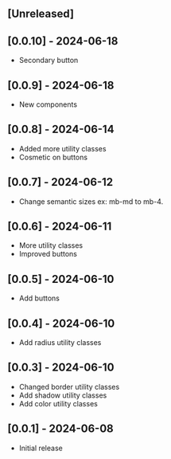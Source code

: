 ## [Unreleased]

## [0.0.10] - 2024-06-18
  - Secondary button

## [0.0.9] - 2024-06-18
  - New components

## [0.0.8] - 2024-06-14

- Added more utility classes
- Cosmetic on buttons

## [0.0.7] - 2024-06-12

- Change semantic sizes ex: mb-md to mb-4.

## [0.0.6] - 2024-06-11

- More utility classes
- Improved buttons

## [0.0.5] - 2024-06-10

- Add buttons

## [0.0.4] - 2024-06-10

- Add radius utility classes

## [0.0.3] - 2024-06-10

- Changed border utility classes
- Add shadow utility classes
- Add color utility classes

## [0.0.1] - 2024-06-08

- Initial release
